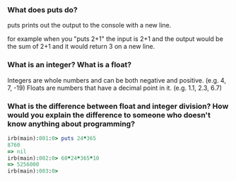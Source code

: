 ### What does puts do?

puts prints out the output to the console with a new line.

for example when you "puts 2+1" the input is 2+1 and the output would be the sum of 2+1 and it would return 3 on a new line.


### What is an integer? What is a float?

Integers are whole numbers and can be both negative and positive. (e.g. 4, 7, -19)
Floats are numbers that have a decimal point in it. (e.g. 1.1, 2.3, 6.7)


### What is the difference between float and integer division? How would you explain the difference to someone who doesn't know anything about programming?


```ruby
irb(main):001:0> puts 24*365
8760
=> nil
irb(main):002:0> 60*24*365*10
=> 5256000
irb(main):003:0>
```
